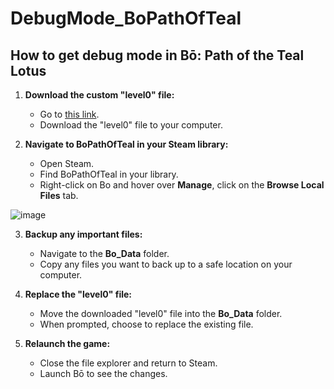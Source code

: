# DebugMode_BoPathOfTeal
## How to get debug mode in Bō: Path of the Teal Lotus

1. **Download the custom "level0" file:**
   - Go to [this link](https://github.com/DominicABrooks/DebugMode_BoPathOfTeal/blob/main/level0).
   - Download the "level0" file to your computer.

2. **Navigate to BoPathOfTeal in your Steam library:**
   - Open Steam.
   - Find BoPathOfTeal in your library.
   - Right-click on Bo and hover over **Manage**, click on the **Browse Local Files** tab.

![image](https://github.com/user-attachments/assets/373a8cf3-f455-4699-af72-57b0250b2dc0)

3. **Backup any important files:**
   - Navigate to the **Bo_Data** folder.
   - Copy any files you want to back up to a safe location on your computer.

4. **Replace the "level0" file:**
   - Move the downloaded "level0" file into the **Bo_Data** folder.
   - When prompted, choose to replace the existing file.

5. **Relaunch the game:**
   - Close the file explorer and return to Steam.
   - Launch Bō to see the changes.

